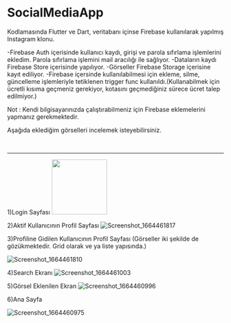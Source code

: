 # SocialMediaApp

Kodlamasında Flutter ve Dart, veritabanı içinse Firebase kullanılarak yapılmış Instagram klonu.

-Firebase Auth içerisinde kullanıcı kaydı, girişi ve parola sıfırlama işlemlerini ekledim. Parola sıfırlama işlemini mail aracılığı ile sağlıyor.
-Dataların kaydı Firebase Store içerisinde yapılıyor.
-Görseller Firebase Storage içerisine kayıt ediliyor.
-Firebase içersinde kullanılabilmesi için ekleme, silme, güncelleme işlemleriyle tetiklenen trigger func kullanıldı.(Kullanabilmek için ücretli kısıma geçmeniz gerekiyor, kotasını geçmediğiniz sürece ücret talep edilmiyor.)

Not : Kendi bilgisayarınızda çalıştırabilmeniz için Firebase eklemelerini yapmanız gerekmektedir.

Aşağıda eklediğim görselleri incelemek isteyebilirsiniz.

<br>
<hr>

1)Login Sayfası
<img src="https://user-images.githubusercontent.com/51122010/193063416-9ef6f8e5-ab1f-4775-b214-a2c7a7dd38cc.png" width="128"/>


2)Aktif Kullanıcının Profil Sayfası
![Screenshot_1664461817](https://user-images.githubusercontent.com/51122010/193063609-40eb87be-11d7-4712-b352-564cf40ec148.png)

3)Profiline Gidilen Kullanıcının Profil Sayfası
(Görseller iki şekilde de gözükmektedir. Grid olarak ve ya liste yapısında.)

![Screenshot_1664461810](https://user-images.githubusercontent.com/51122010/193063724-12559b62-b3d1-4e2e-9365-a39fb6a54685.png)

4)Search Ekranı
![Screenshot_1664461003](https://user-images.githubusercontent.com/51122010/193064126-316a6c4d-9206-4281-8163-d5e6d497cc73.png)

5)Görsel Eklenilen Ekran
![Screenshot_1664460996](https://user-images.githubusercontent.com/51122010/193064227-91f302b3-35a8-416b-82cb-826f72b0bc64.png)

6)Ana Sayfa

![Screenshot_1664460975](https://user-images.githubusercontent.com/51122010/193064329-40510b8e-4fdd-46f5-a9d4-edcb39c3f98d.png)


